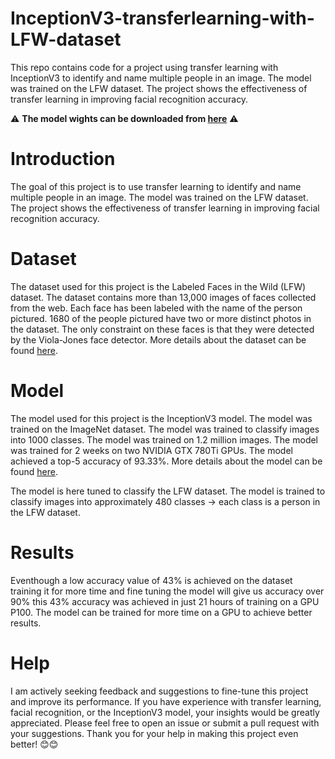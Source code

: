 # InceptionV3-transferlearning-with-LFW-dataset
This repo contains code for a project using transfer learning with InceptionV3 to identify and name multiple people in an image. The model was trained on the LFW dataset. The project shows the effectiveness of transfer learning in improving facial recognition accuracy.

⚠️ **The model wights can be downloaded from [here](https://www.kaggle.com/code/siddharth25/inceptionv3-transferlearning-with-lfw-dataset/output)** ⚠️

# Introduction
The goal of this project is to use transfer learning to identify and name multiple people in an image. The model was trained on the LFW dataset. The project shows the effectiveness of transfer learning in improving facial recognition accuracy. 

# Dataset
The dataset used for this project is the Labeled Faces in the Wild (LFW) dataset. The dataset contains more than 13,000 images of faces collected from the web. Each face has been labeled with the name of the person pictured. 1680 of the people pictured have two or more distinct photos in the dataset. The only constraint on these faces is that they were detected by the Viola-Jones face detector. More details about the dataset can be found [here](http://vis-www.cs.umass.edu/lfw/).

# Model
The model used for this project is the InceptionV3 model. The model was trained on the ImageNet dataset. The model was trained to classify images into 1000 classes. The model was trained on 1.2 million images. The model was trained for 2 weeks on two NVIDIA GTX 780Ti GPUs. The model achieved a top-5 accuracy of 93.33%. More details about the model can be found [here](https://arxiv.org/abs/1512.00567).

The model is here tuned to classify the LFW dataset. The model is trained to classify images into approximately 480 classes -> each class is a person in the LFW dataset.

# Results
Eventhough a low accuracy value of 43% is achieved on the dataset training it for more time and fine tuning the model will give us accuracy over 90% this 43% accuracy was achieved in just 21 hours of training on a GPU P100. The model can be trained for more time on a GPU to achieve better results. 

# Help 
I am actively seeking feedback and suggestions to fine-tune this project and improve its performance. If you have experience with transfer learning, facial recognition, or the InceptionV3 model, your insights would be greatly appreciated. Please feel free to open an issue or submit a pull request with your suggestions. Thank you for your help in making this project even better! 😊😊